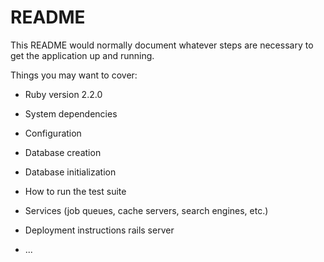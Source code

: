 # README

This README would normally document whatever steps are necessary to get the
application up and running.

Things you may want to cover:

* Ruby version 2.2.0

* System dependencies

* Configuration

* Database creation

* Database initialization

* How to run the test suite

* Services (job queues, cache servers, search engines, etc.)

* Deployment instructions rails server

* ...
